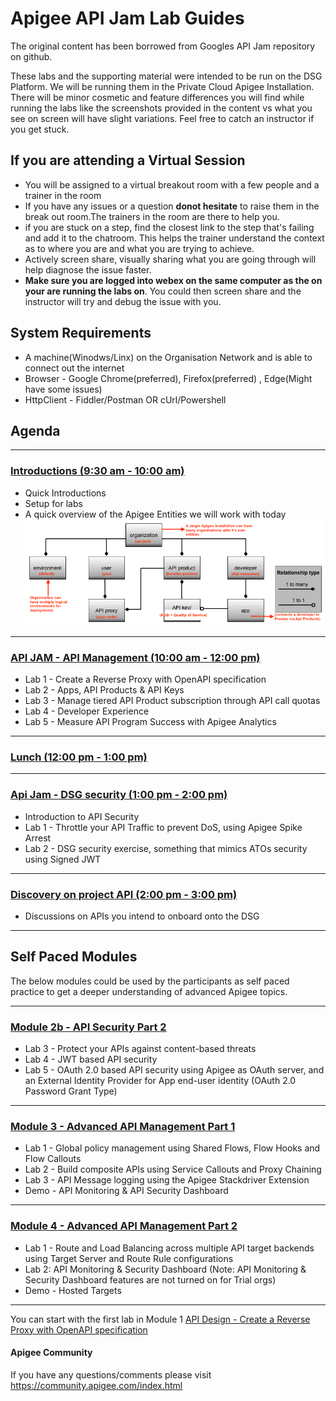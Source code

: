 # Apigee API Jam Lab Guides

The original content has been borrowed from Googles API Jam repository on github.

These labs and the supporting material were intended to be run on the DSG  Platform. We will be running them in the Private Cloud Apigee Installation. There will be minor cosmetic and feature differences you will find while running the labs like the screenshots provided in the content vs what you see on screen will have slight variations. Feel free to catch an instructor if you get stuck.

## If you are attending a Virtual Session 
* You will be assigned to a virtual breakout room with a few people and a trainer in the room
* If you have any issues or a question **donot hesitate** to raise them in the break out room.The trainers in the room are there to help you.
* if you are stuck on a step, find the closest link to the step that's failing and add it to the chatroom. This helps the trainer understand the context as to where you are and what you are trying to achieve. 
* Actively screen share, visually sharing what you are going through will help diagnose the issue faster.
* **Make sure you are logged into webex on the same computer as the on your are running the labs on**. You could then screen share and the instructor will try and debug the issue with you. 

## System Requirements
* A machine(Winodws/Linx) on the Organisation Network and is able to connect out the internet
* Browser - Google Chrome(preferred), Firefox(preferred) , Edge(Might have some issues)
* HttpClient - Fiddler/Postman OR cUrl/Powershell

## Agenda

** **
### [Introductions (9:30 am - 10:00 am)](#)
* Quick Introductions
* Setup for labs 
* A quick overview of the Apigee Entities we will work with today
  ![A brief look at Apigee Entities](./media/apigee_entities.png)
  

** **

### [API JAM - API Management (10:00 am - 12:00 pm)](./Module-1) 
* Lab 1 - Create a Reverse Proxy with OpenAPI specification
* Lab 2 - Apps, API Products & API Keys
* Lab 3 - Manage tiered API Product subscription through API call quotas
* Lab 4 - Developer Experience
* Lab 5 - Measure API Program Success with Apigee Analytics

** **

### [Lunch (12:00 pm - 1:00 pm)](#)

** ** 

### [Api Jam - DSG security (1:00 pm - 2:00 pm)](./Module-2a) 
* Introduction to API Security
* Lab 1 - Throttle your API Traffic to prevent DoS, using Apigee Spike Arrest
* Lab 2 - DSG security exercise, something that mimics ATOs security using Signed JWT

** **

### [Discovery on project API (2:00 pm - 3:00 pm)](#)
* Discussions on APIs you intend to onboard onto the DSG

** **

## Self Paced Modules

The below modules could be used by the participants as self paced practice to get a deeper understanding of advanced Apigee topics.

** **
### [Module 2b - API Security Part 2](./Module-2b) 
* Lab 3 - Protect your APIs against content-based threats
* Lab 4 - JWT based API security
* Lab 5 - OAuth 2.0 based API security using Apigee as OAuth server, and an External Identity Provider for App end-user identity (OAuth 2.0 Password Grant Type)

** **

### [Module 3 - Advanced API Management Part 1](./Module-3) 
* Lab 1 - Global policy management using Shared Flows, Flow Hooks and Flow Callouts
* Lab 2 - Build composite APIs using Service Callouts and Proxy Chaining
* Lab 3 - API Message logging using the Apigee Stackdriver Extension
* Demo - API Monitoring & API Security Dashboard

** **

### [Module 4 - Advanced API Management Part 2](./Module-4) 
* Lab 1 - Route and Load Balancing across multiple API target backends using Target Server and Route Rule configurations
* Lab 2: API Monitoring & Security Dashboard (Note: API Monitoring & Security Dashboard features are not turned on for Trial orgs)
* Demo - Hosted Targets

** **

You can start with the first lab in Module 1 [API Design - Create a Reverse Proxy with OpenAPI specification](./Module-1/Labs/Lab%201)

#### Apigee Community 
If you have any questions/comments please visit https://community.apigee.com/index.html


